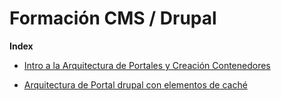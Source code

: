 # Formación CMS / Drupal

**Index**

<!-- TOC depthFrom:2 depthTo:6 withLinks:1 updateOnSave:1 orderedList:0 -->

- [Intro a la Arquitectura de Portales y Creación Contenedores](simple/README.md)

- [Arquitectura de Portal drupal con elementos de caché](full/README.md)

<!-- /TOC -->